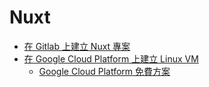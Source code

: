 # Nuxt

* [在 Gitlab 上建立 Nuxt 專案](./NUXT_ON_GITLAB.md)
* [在 Google Cloud Platform 上建立 Linux VM](./VM_ON_GCP.md)
  * [Google Cloud Platform 免費方案](./GCP_FREE.md)

